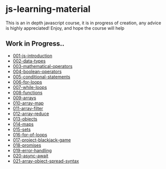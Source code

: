 # js-learning-material

This is an in depth javascript course, it is in progress of creation, any advice is highly appreciated!
Enjoy, and hope the course will help

## Work in Progress..

- [001-js-introduction](https://github.com/puftare/js-learning-material/tree/master/001-js-introduction)
- [002-data-types](https://github.com/puftare/js-learning-material/tree/master/002-data-types)
- [003-mathematical-operators](https://github.com/puftare/js-learning-material/tree/master/003-mathematical-operators)
- [004-boolean-operators](https://github.com/puftare/js-learning-material/tree/master/004-boolean-operators)
- [005-conditional-statements](https://github.com/puftare/js-learning-material/tree/master/005-conditional-statements)
- [006-for-loops](https://github.com/puftare/js-learning-material/tree/master/006-for-loops)
- [007-while-loops](https://github.com/puftare/js-learning-material/tree/master/007-while-loops)
- [008-functions](https://github.com/puftare/js-learning-material/tree/master/008-functions)
- [009-arrays](https://github.com/puftare/js-learning-material/tree/master/009-arrays)
- [010-array-map](https://github.com/puftare/js-learning-material/tree/master/010-array-map)
- [011-array-filter](https://github.com/puftare/js-learning-material/tree/master/011-array-filter)
- [012-array-reduce](https://github.com/puftare/js-learning-material/tree/master/012-array-reduce)
- [013-objects](https://github.com/puftare/js-learning-material/tree/master/013-objects)
- [014-maps](https://github.com/puftare/js-learning-material/tree/master/014-maps)
- [015-sets](https://github.com/puftare/js-learning-material/tree/master/015-sets)
- [016-for-of-loops](https://github.com/puftare/js-learning-material/tree/master/016-for-of-loops)
- [017-project-blackjack-game](https://github.com/puftare/js-learning-material/tree/master/017-Project-Blackjack-Game)
- [018-promises](https://github.com/puftare/js-learning-material/tree/master/018-promises)
- [019-error-handling](https://github.com/puftare/js-learning-material/tree/master/019-error-handling)
- [020-async-await](https://github.com/puftare/js-learning-material/tree/master/020-async-await)
- [021-array-object-spread-syntax]()

